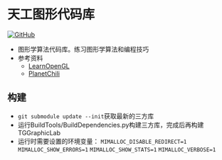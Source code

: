 # 天工图形代码库<br>
[![GitHub](https://img.shields.io/badge/license-MIT-brightgreen)](https://opensource.org/licenses/MIT)  
- 图形学算法代码库。练习图形学算法和编程技巧
- 参考资料
  - [LearnOpenGL](https://learnopengl.com/)
  - [PlanetChili](https://github.com/planetchili/hw3d)

## 构建
- `git submodule update --init`获取最新的三方库
- 运行BuildTools/BuildDependencies.py构建三方库，完成后再构建TGGraphicLab
- 运行时需要设置的环境变量： `MIMALLOC_DISABLE_REDIRECT=1` `MIMALLOC_SHOW_ERRORS=1` `MIMALLOC_SHOW_STATS=1` 
`MIMALLOC_VERBOSE=1`